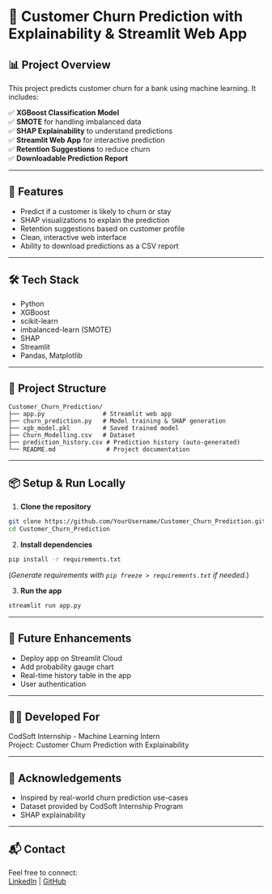 # 💼 Customer Churn Prediction with Explainability & Streamlit Web App

## 📊 Project Overview

This project predicts customer churn for a bank using machine learning. 
It includes:

✅ **XGBoost Classification Model**  
✅ **SMOTE** for handling imbalanced data  
✅ **SHAP Explainability** to understand predictions  
✅ **Streamlit Web App** for interactive prediction  
✅ **Retention Suggestions** to reduce churn  
✅ **Downloadable Prediction Report**

---

## 🚀 Features

- Predict if a customer is likely to churn or stay  
- SHAP visualizations to explain the prediction  
- Retention suggestions based on customer profile  
- Clean, interactive web interface  
- Ability to download predictions as a CSV report  

---

## 🛠️ Tech Stack

- Python  
- XGBoost  
- scikit-learn  
- imbalanced-learn (SMOTE)  
- SHAP  
- Streamlit  
- Pandas, Matplotlib  

---

## 📂 Project Structure

```
Customer_Churn_Prediction/
├── app.py                # Streamlit web app
├── churn_prediction.py   # Model training & SHAP generation
├── xgb_model.pkl         # Saved trained model
├── Churn_Modelling.csv   # Dataset
├── prediction_history.csv # Prediction history (auto-generated)
└── README.md              # Project documentation
```

---

## 📦 Setup & Run Locally

1. **Clone the repository**
```bash
git clone https://github.com/YourUsername/Customer_Churn_Prediction.git
cd Customer_Churn_Prediction
```

2. **Install dependencies**
```bash
pip install -r requirements.txt
```

(*Generate requirements with `pip freeze > requirements.txt` if needed.*)

3. **Run the app**
```bash
streamlit run app.py
```

---

## 🎯 Future Enhancements 

- Deploy app on Streamlit Cloud  
- Add probability gauge chart  
- Real-time history table in the app  
- User authentication  

---


## 🧑‍💻 Developed For

CodSoft Internship - Machine Learning Intern  
Project: Customer Churn Prediction with Explainability  

---

## 🙌 Acknowledgements

- Inspired by real-world churn prediction use-cases  
- Dataset provided by CodSoft Internship Program  
- SHAP explainability 

---

## 📬 Contact

Feel free to connect:  
[LinkedIn](https://www.linkedin.com/in/mrunal-gaikwad-328273300) | [GitHub](https://github.com/mrunalgaikwad2364/Customer_Churn_Prediction)  
    
